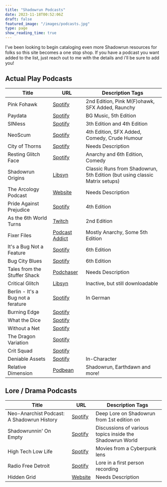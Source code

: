 ```yaml
---
title: "Shadowrun Podcasts"
date: 2023-11-18T00:52:06Z
draft: false
featured_image: "/images/podcasts.jpg"
type: page
show_reading_time: true
---
```


I've been looking to begin cataloging even more Shadowrun resources for folks so this site becomes a one stop shop. If you have a podcast you want added to the list, just reach out to me with the details and i'll be sure to add you!

## Actual Play Podcasts
|Title  |    URL    | Description Tags |
|-------|-----------|------------------|
|Pink Fohawk| [Spotify](https://open.spotify.com/show/5fKd0STUvxIlaqOdPu7ejE?si=c4KpSHdiQOWv_BzbhiHbOw&nd=1&dlsi=25377d69d23e4700) | 2nd Edition, Pink M(F)ohawk, SFX Added, Raunchy|
|Paydata|[Spotify](https://open.spotify.com/show/1ov7zkHT5Du3jAafEGvEbw?si=256b78e507b54d2c)|BG Music, 5th Edition|
|SINless|[Spotify](https://open.spotify.com/show/7A1SkBE7i56Wj8WA32HtaM?si=aa0f2120c69f484a)|3th Edition and 4th Edition|
|NeoScum|[Spotify](https://open.spotify.com/show/79CetiQXqJu6qw06SwUzzs)|4th Edition, SFX Added, Comedy, Crude Humour|
|City of Thorns|[Spotify](https://open.spotify.com/show/0lXcWyK67V4nij4Hr20bBV)|Needs Description|
|Resting Glitch Face|[Spotify](https://open.spotify.com/show/1ijwk9DT8ulqO8RVyrawhN)|Anarchy and 6th Edition, Comedy|
|Shadowrun Origins|[Libsyn](https://shadowrunorigins.libsyn.com)|Classic Runs from Shadowrun, 5th Edition (but using classic Matrix setups) |
|The Arcology Podcast|[Website](https://arcologypodcast.com)|Needs Description|
|Pride Against Prejudice|[Spotify](https://creators.spotify.com/pod/show/prideagainstprejudicesr)|4th Edition|
|As the 6th World Turns|[Twitch](https://www.twitch.tv/asthe6thworldturns)|2nd Edition|
|Fixer Files|[Podcast Addict](https://podcastaddict.com/podcast/the-fixer-files/5172387)|Mostly Anarchy, Some 5th Edition|
|It's a Bug Not a Feature|[Spotify](https://open.spotify.com/show/3VwoiQRPpYknlBwyF8jpFv)|6th Edition|
|Bug City Blues|[Spotify](https://open.spotify.com/show/1x23ClaSIoKIPz19TXtMF2)|6th Edition|
|Tales from the Stuffer Shack|[Podchaser](https://www.podchaser.com/podcasts/tales-from-the-stuffer-shack-122560)|Needs Description|
|Critical Glitch|[Libsyn](https://criticalglitch.libsyn.com)|Inactive, but still downloadable|
|Berlin - It's a Bug not a ferature|[Spotify](https://open.spotify.com/show/3VwoiQRPpYknlBwyF8jpFv?si=9f9c4f9c2f514016)|In German|
|Burning Edge|[Spotify](https://open.spotify.com/show/3Ot0otxSrBDj3h1tu3sRPE?si=cc0f301c0ce64577)||
|What the Dice|[Spotify](https://open.spotify.com/show/34HiliBLUATm9rY8UXoC3d?si=0a33a5b4c121483e)||
|Without a Net|[Spotify](https://open.spotify.com/show/5Ecqmt00CgkKnMNd0uKojc?si=0dfe8055be5847f5)||
|The Dragon Variation|[Spotify](https://open.spotify.com/show/7LgDhWM1TmwZgHZrqBas0d?si=923bb86a29f44ed2)||
|Crit Squad|[Spotify](https://open.spotify.com/show/0Z8beedmxgzgPHJca7fbsQ?si=1b29c54fa3384b5e)||
|Deniable Assets|[Spotify](https://open.spotify.com/show/034Wy0JQZK0jbTPzziRzQF)|In-Character|
|Relative Dimension|[Podbean](https://relativedimension.podbean.com/page/2/)|Shadowrun, Earthdawn and more!|


## Lore / Drama Podcasts
|Title  |    URL    | Description Tags |
|-------|-----------|------------------|
|Neo-Anarchist Podcast: A Shadowrun History| [Spotify](https://open.spotify.com/show/6yzHaU7BMMYyPe3eOt6gdc)|Deep Lore on Shadowrun from 1st edition on|
|Shadowrunnin' On Empty| [Spotify](https://open.spotify.com/show/3DOh5tNDjfsYj64D59o5oo)|Discussions of various topics inside the Shadowrun World|
|High Tech Low Life| [Spotify](https://open.spotify.com/show/2JhnB9fMfSvTYrtREEoCi2?si=97877c70e06a4441)|Movies from a Cyberpunk lens|
|Radio Free Detroit| [Spotify](https://open.spotify.com/show/69d0F0UByyUPPwBDjbM2vv)|Lore in a first person recording|
|Hidden Grid| [Website](https://www.hiddengrid.com)|Needs Description|